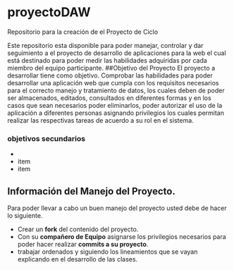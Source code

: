 # proyectoDAW
Repositorio para la creación de el Proyecto de Ciclo 

Este repositorio esta disponible para poder manejar, controlar y dar seguimiento a el proyecto de desarrollo de aplicaciones para la web el cual está destinado para poder medir las habilidades adquiridas por cada miembro del equipo participante.
##Objetivo del Proyecto
El proyecto a desarrollar tiene como objetivo.
Comprobar las habilidades para poder desarrollar una aplicación web que cumpla con los requisitos necesarios para el correcto manejo y tratamiento de datos, los cuales deben de poder ser almacenados, editados, consultados en diferentes formas y en los casos que sean necesarios poder eliminarlos, poder autorizar el uso de la aplicación a diferentes personas asignando privilegios los cuales permitan realizar las respectivas tareas de acuerdo a su rol en el sistema.
### objetivos secundarios
- 
- item
- item




## Información del Manejo del Proyecto.
Para poder llevar a cabo un buen manejo del proyecto usted debe de hacer lo siguiente.
- Crear un **fork** del contenido del proyecto.
- Con su **compañero de Equipo** asignarse los privilegios necesarios para poder hacer realizar **commits a su proyecto**.
- trabajar ordenados y siguiendo los lineamientos que se vayan explicando en el desarrollo de las clases.









